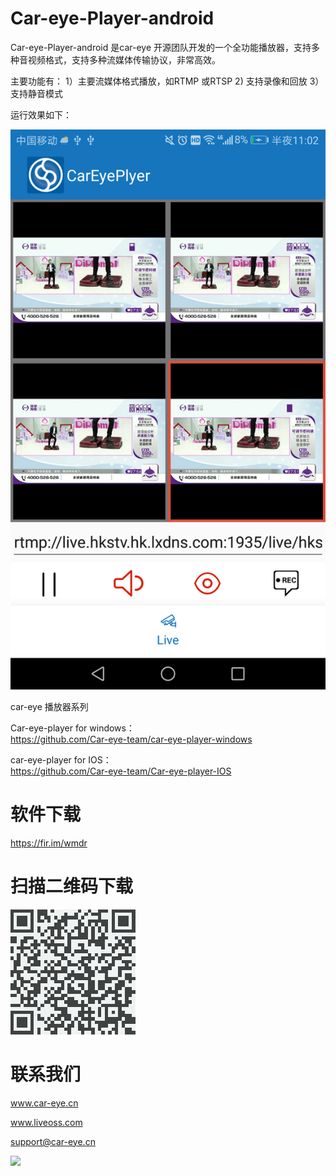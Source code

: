 # Car-eye-Player-android

Car-eye-Player-android 是car-eye 开源团队开发的一个全功能播放器，支持多种音视频格式，支持多种流媒体传输协议，非常高效。

主要功能有：
1）主要流媒体格式播放，如RTMP 或RTSP
2) 支持录像和回放
3）支持静音模式

运行效果如下：

![](https://github.com/Car-eye-team/Car-eye-Player-android/blob/master/%E5%A4%9A%E9%80%9A%E9%81%93%E6%92%AD%E6%94%BE%E5%99%A8.png)


car-eye 播放器系列

Car-eye-player for windows：     
https://github.com/Car-eye-team/car-eye-player-windows


car-eye-player for IOS：       
https://github.com/Car-eye-team/Car-eye-player-IOS

# 软件下载

https://fir.im/wmdr

# 扫描二维码下载  

![](https://github.com/Car-eye-team/Car-eye-Player-android/blob/master/Car-eye-player-android.png)

# 联系我们  
www.car-eye.cn       

www.liveoss.com    

support@car-eye.cn    

![](https://github.com/Car-eye-team/Car-eye-server/blob/master/car-server/doc/QQ.jpg)  
